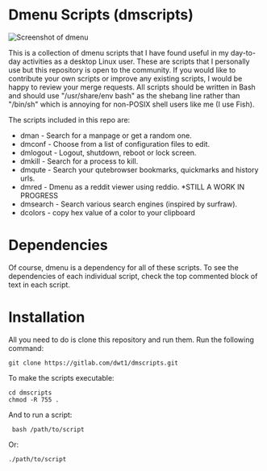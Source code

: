 # Dmenu Scripts (dmscripts)

![Screenshot of dmenu](https://gitlab.com/dwt1/dotfiles/raw/master/.screenshots/dmenu-distrotube01.png) 

This is a collection of dmenu scripts that I have found useful in my day-to-day activities as a desktop Linux user.  These are scripts that I personally use but this repository is open to the community.  If you would like to contribute your own scripts or improve any existing scripts, I would be happy to review your merge requests.  All scripts should be written in Bash and should use "/usr/share/env bash" as the shebang line rather than "/bin/sh" which is annoying for non-POSIX shell users like me (I use Fish).

The scripts included in this repo are:
+ dman - Search for a manpage or get a random one.
+ dmconf - Choose from a list of configuration files to edit.
+ dmlogout - Logout, shutdown, reboot or lock screen.
+ dmkill - Search for a process to kill.
+ dmqute - Search your qutebrowser bookmarks, quickmarks and history urls.
+ dmred - Dmenu as a reddit viewer using reddio. *STILL A WORK IN PROGRESS
+ dmsearch - Search various search engines (inspired by surfraw).
+ dcolors - copy hex value of a color to your clipboard

# Dependencies
Of course, dmenu is a dependency for all of these scripts.  To see the dependencies of each individual script, check the top commented block of text in each script.

# Installation

All you need to do is clone this repository and run them.  Run the following command:

	git clone https://gitlab.com/dwt1/dmscripts.git
	
To make the scripts executable:

	cd dmscripts
	chmod -R 755 .

And to run a script:

	 bash /path/to/script

Or:

	./path/to/script
